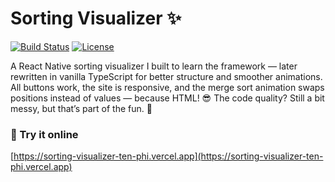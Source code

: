 # Sorting Visualizer ✨

[![Build Status](https://img.shields.io/badge/build-passing-brightgreen)](https://github.com/TomC333/Sorting-Visualizer)
[![License](https://img.shields.io/badge/license-MIT-blue)](https://github.com/TomC333/Sorting-Visualizer/blob/main/LICENSE)

A React Native sorting visualizer I built to learn the framework — later rewritten in vanilla TypeScript for better structure and smoother animations.
All buttons work, the site is responsive, and the merge sort animation swaps positions instead of values — because HTML! 😎
The code quality? Still a bit messy, but that’s part of the fun. 💩

### 🚀 Try it online  
[https://sorting-visualizer-ten-phi.vercel.app](https://sorting-visualizer-ten-phi.vercel.app)
